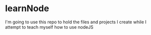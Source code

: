 # learnNode

I'm going to use this repo to hold the files and projects I create while I attempt to teach myself how to use nodeJS
